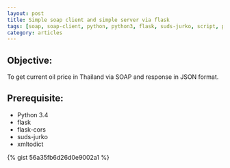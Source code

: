 ```yaml
---
layout: post
title: Simple soap client and simple server via flask
tags: [soap, soap-client, python, python3, flask, suds-jurko, script, programming]
category: articles
---
```


## Objective: 
To get current oil price in Thailand via SOAP and response in JSON format. 

## Prerequisite: 
- Python 3.4
- flask 
- flask-cors
- suds-jurko
- xmltodict

{% gist 56a35fb6d26d0e9002a1 %}

